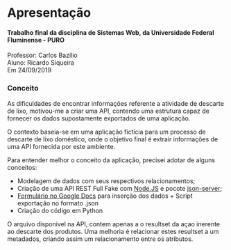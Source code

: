 <h1>Apresentação</h1>

<h4>Trabalho final da disciplina de Sistemas Web, da Universidade Federal Fluminense - PURO</h4><p></p>
Professor: Carlos Bazílio<br>
Aluno: Ricardo Siqueira<br>
Em 24/09/2019


<h3>Conceito</h3>

As dificuldades de encontrar informações referente a atividade de descarte de lixo, motivou-me a criar uma API,
contendo uma estrutura capaz de fornecer os dados supostamente exportados de uma aplicação.

O contexto baseia-se em uma aplicação fictícia para um processo de descarte de lixo doméstico, onde o objetivo final é extrair
informações de uma API fornecida por este ambiente. 

Para entender melhor o conceito da aplicação, precisei adotar de alguns conceitos:
<ul>
<li>Modelagem de dados com seus respectivos relacionamentos;</li>
<li>Criação de uma API REST Full Fake com <a href="https://nodejs.org/en/">Node.JS</a> e pocote <a href="https://github.com/typicode/json-server#getting-started">json-server</a>;</li>
<li><a href="https://docs.google.com/spreadsheets/d/1jQv2dne4FeP32MAL7Sh0N8s-aKCgjG1dheBHYYRM64U/edit?usp=sharing">Formulário no Google Docs</a> para inserção dos dados + Script exportação no formato .json</li>
<li>Criação do código em Python</li>
</ul>
<p>O arquivo disponivel na API, contem apenas a o resultset da açao inerente ao descarte dos produtos. Uma melhoria é relacionar estes resultset a um metadados, criando assim um relacionamento entre os atributos. 

